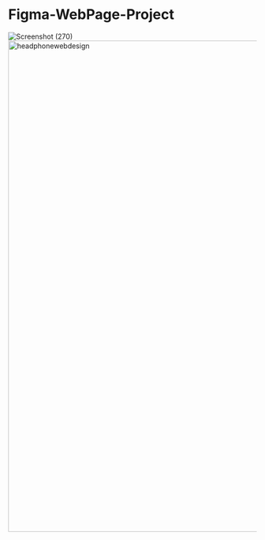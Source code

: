 # Figma-WebPage-Project
![Screenshot (270)](https://user-images.githubusercontent.com/72183704/145668640-e05f6ff9-fa88-4a93-92f7-14543167ea3d.png)
<img width="994" alt="headphonewebdesign" src="https://user-images.githubusercontent.com/72183704/145668643-7ef73791-eba0-4f4e-b666-4ae29b0eb355.png">

